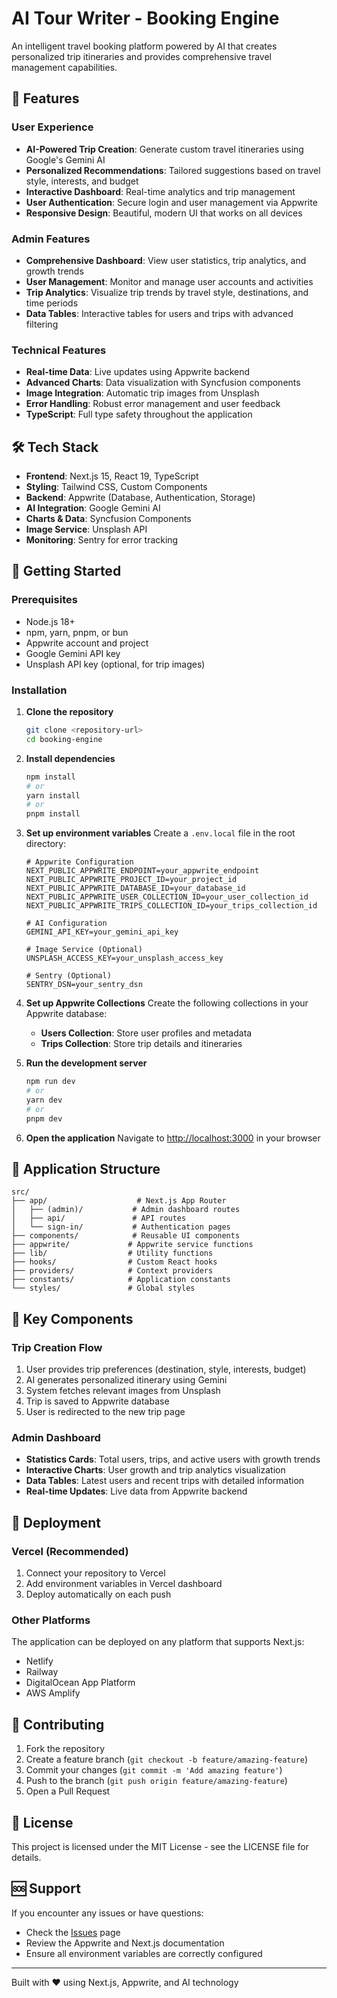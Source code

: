# AI Tour Writer - Booking Engine

An intelligent travel booking platform powered by AI that creates personalized trip itineraries and provides comprehensive travel management capabilities.

## 🌟 Features

### User Experience
- **AI-Powered Trip Creation**: Generate custom travel itineraries using Google's Gemini AI
- **Personalized Recommendations**: Tailored suggestions based on travel style, interests, and budget
- **Interactive Dashboard**: Real-time analytics and trip management
- **User Authentication**: Secure login and user management via Appwrite
- **Responsive Design**: Beautiful, modern UI that works on all devices

### Admin Features
- **Comprehensive Dashboard**: View user statistics, trip analytics, and growth trends
- **User Management**: Monitor and manage user accounts and activities
- **Trip Analytics**: Visualize trip trends by travel style, destinations, and time periods
- **Data Tables**: Interactive tables for users and trips with advanced filtering

### Technical Features
- **Real-time Data**: Live updates using Appwrite backend
- **Advanced Charts**: Data visualization with Syncfusion components
- **Image Integration**: Automatic trip images from Unsplash
- **Error Handling**: Robust error management and user feedback
- **TypeScript**: Full type safety throughout the application

## 🛠️ Tech Stack

- **Frontend**: Next.js 15, React 19, TypeScript
- **Styling**: Tailwind CSS, Custom Components
- **Backend**: Appwrite (Database, Authentication, Storage)
- **AI Integration**: Google Gemini AI
- **Charts & Data**: Syncfusion Components
- **Image Service**: Unsplash API
- **Monitoring**: Sentry for error tracking

## 🚀 Getting Started

### Prerequisites
- Node.js 18+ 
- npm, yarn, pnpm, or bun
- Appwrite account and project
- Google Gemini API key
- Unsplash API key (optional, for trip images)

### Installation

1. **Clone the repository**
   ```bash
   git clone <repository-url>
   cd booking-engine
   ```

2. **Install dependencies**
   ```bash
   npm install
   # or
   yarn install
   # or
   pnpm install
   ```

3. **Set up environment variables**
   Create a `.env.local` file in the root directory:
   ```env
   # Appwrite Configuration
   NEXT_PUBLIC_APPWRITE_ENDPOINT=your_appwrite_endpoint
   NEXT_PUBLIC_APPWRITE_PROJECT_ID=your_project_id
   NEXT_PUBLIC_APPWRITE_DATABASE_ID=your_database_id
   NEXT_PUBLIC_APPWRITE_USER_COLLECTION_ID=your_user_collection_id
   NEXT_PUBLIC_APPWRITE_TRIPS_COLLECTION_ID=your_trips_collection_id

   # AI Configuration
   GEMINI_API_KEY=your_gemini_api_key

   # Image Service (Optional)
   UNSPLASH_ACCESS_KEY=your_unsplash_access_key

   # Sentry (Optional)
   SENTRY_DSN=your_sentry_dsn
   ```

4. **Set up Appwrite Collections**
   Create the following collections in your Appwrite database:
   - **Users Collection**: Store user profiles and metadata
   - **Trips Collection**: Store trip details and itineraries

5. **Run the development server**
   ```bash
   npm run dev
   # or
   yarn dev
   # or
   pnpm dev
   ```

6. **Open the application**
   Navigate to [http://localhost:3000](http://localhost:3000) in your browser

## 📱 Application Structure

```
src/
├── app/                    # Next.js App Router
│   ├── (admin)/           # Admin dashboard routes
│   ├── api/               # API routes
│   └── sign-in/           # Authentication pages
├── components/            # Reusable UI components
├── appwrite/             # Appwrite service functions
├── lib/                  # Utility functions
├── hooks/                # Custom React hooks
├── providers/            # Context providers
├── constants/            # Application constants
└── styles/               # Global styles
```

## 🔑 Key Components

### Trip Creation Flow
1. User provides trip preferences (destination, style, interests, budget)
2. AI generates personalized itinerary using Gemini
3. System fetches relevant images from Unsplash
4. Trip is saved to Appwrite database
5. User is redirected to the new trip page

### Admin Dashboard
- **Statistics Cards**: Total users, trips, and active users with growth trends
- **Interactive Charts**: User growth and trip analytics visualization
- **Data Tables**: Latest users and recent trips with detailed information
- **Real-time Updates**: Live data from Appwrite backend

## 🚢 Deployment

### Vercel (Recommended)
1. Connect your repository to Vercel
2. Add environment variables in Vercel dashboard
3. Deploy automatically on each push

### Other Platforms
The application can be deployed on any platform that supports Next.js:
- Netlify
- Railway
- DigitalOcean App Platform
- AWS Amplify

## 🤝 Contributing

1. Fork the repository
2. Create a feature branch (`git checkout -b feature/amazing-feature`)
3. Commit your changes (`git commit -m 'Add amazing feature'`)
4. Push to the branch (`git push origin feature/amazing-feature`)
5. Open a Pull Request

## 📄 License

This project is licensed under the MIT License - see the LICENSE file for details.

## 🆘 Support

If you encounter any issues or have questions:
- Check the [Issues](../../issues) page
- Review the Appwrite and Next.js documentation
- Ensure all environment variables are correctly configured

---

Built with ❤️ using Next.js, Appwrite, and AI technology
